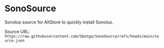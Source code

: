 # SonoSource
Sonolus source for AltStore to quickly install Sonolus.

Source URL: `https://raw.githubusercontent.com/Sbotga/SonoSource/refs/heads/main/source.json`
